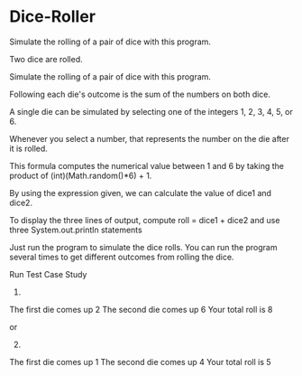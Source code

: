 # Dice-Roller
Simulate the rolling of a pair of dice with this program.

Two dice are rolled. 

Simulate the rolling of a pair of dice with this program.

Following each die's outcome is the sum of the numbers on both dice.
   
A single die can be simulated by selecting one of the integers 1, 2, 3, 4, 5, or 6. 

Whenever you select a number, that represents the number on the die after it is rolled.

This formula computes the numerical value between 1 and 6 by taking the product of (int)(Math.random()*6) + 1.

By using the expression given, we can calculate the value of dice1 and dice2.

To display the three lines of output, compute roll = dice1 + dice2 and use three System.out.println statements

Just run the program to simulate the dice rolls. You can run the program several times to get different outcomes from rolling the dice.

Run Test Case Study

1.

The first die comes up 2
The second die comes up 6
Your total roll is 8

or

2.

The first die comes up 1
The second die comes up 4
Your total roll is 5
